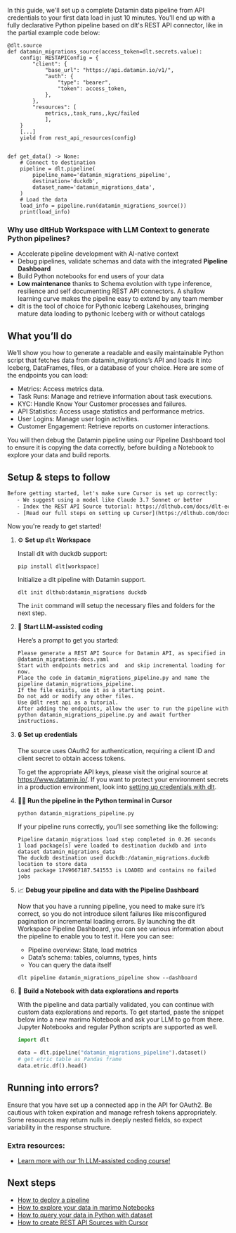 In this guide, we'll set up a complete Datamin data pipeline from API credentials to your first data load in just 10 minutes. You'll end up with a fully declarative Python pipeline based on dlt's REST API connector, like in the partial example code below:

```python-outcome
@dlt.source
def datamin_migrations_source(access_token=dlt.secrets.value):
    config: RESTAPIConfig = {
        "client": {
            "base_url": "https://api.datamin.io/v1/",
            "auth": {
                "type": "bearer",
                "token": access_token,
            },
        },
        "resources": [
            metrics,,task_runs,,kyc/failed
            ],
    }
    [...]
    yield from rest_api_resources(config)


def get_data() -> None:
    # Connect to destination
    pipeline = dlt.pipeline(
        pipeline_name='datamin_migrations_pipeline',
        destination='duckdb',
        dataset_name='datamin_migrations_data', 
    )
    # Load the data
    load_info = pipeline.run(datamin_migrations_source())
    print(load_info) 
```

### Why use dltHub Workspace with LLM Context to generate Python pipelines?

- Accelerate pipeline development with AI-native context
- Debug pipelines, validate schemas and data with the integrated **Pipeline Dashboard**
- Build Python notebooks for end users of your data
- **Low maintenance** thanks to Schema evolution with type inference, resilience and self documenting REST API connectors. A shallow learning curve makes the pipeline easy to extend by any team member
- dlt is the tool of choice for Pythonic Iceberg Lakehouses, bringing mature data loading to pythonic Iceberg with or without catalogs

## What you’ll do

We’ll show you how to generate a readable and easily maintainable Python script that fetches data from datamin_migrations’s API and loads it into Iceberg, DataFrames, files, or a database of your choice. Here are some of the endpoints you can load:

- Metrics: Access metrics data.
- Task Runs: Manage and retrieve information about task executions.
- KYC: Handle Know Your Customer processes and failures.
- API Statistics: Access usage statistics and performance metrics.
- User Logins: Manage user login activities.
- Customer Engagement: Retrieve reports on customer interactions.

You will then debug the Datamin pipeline using our Pipeline Dashboard tool to ensure it is copying the data correctly, before building a Notebook to explore your data and build reports.

## Setup & steps to follow

```default
Before getting started, let's make sure Cursor is set up correctly:
   - We suggest using a model like Claude 3.7 Sonnet or better
   - Index the REST API Source tutorial: https://dlthub.com/docs/dlt-ecosystem/verified-sources/rest_api/ and add it to context as **@dlt rest api**
   - [Read our full steps on setting up Cursor](https://dlthub.com/docs/dlt-ecosystem/llm-tooling/cursor-restapi#23-configuring-cursor-with-documentation)
```

Now you're ready to get started!

1. ⚙️ **Set up `dlt` Workspace**
    
    Install dlt with duckdb support:
    ```shell
    pip install dlt[workspace]
    ```

    Initialize a dlt pipeline with Datamin support.
    ```shell
    dlt init dlthub:datamin_migrations duckdb
    ```

    The `init` command will setup the necessary files and folders for the next step.
    
2. 🤠 **Start LLM-assisted coding**
    
    Here’s a prompt to get you started:
    
    ```prompt
    Please generate a REST API Source for Datamin API, as specified in @datamin_migrations-docs.yaml 
    Start with endpoints metrics and  and skip incremental loading for now. 
    Place the code in datamin_migrations_pipeline.py and name the pipeline datamin_migrations_pipeline. 
    If the file exists, use it as a starting point. 
    Do not add or modify any other files. 
    Use @dlt rest api as a tutorial. 
    After adding the endpoints, allow the user to run the pipeline with python datamin_migrations_pipeline.py and await further instructions.
    ```

    
3. 🔒 **Set up credentials** 
    
    The source uses OAuth2 for authentication, requiring a client ID and client secret to obtain access tokens.
    
    To get the appropriate API keys, please visit the original source at https://www.datamin.io/.
    If you want to protect your environment secrets in a production environment, look into [setting up credentials with dlt](https://dlthub.com/docs/walkthroughs/add_credentials).
    
4. 🏃‍♀️ **Run the pipeline in the Python terminal in Cursor**
    
    ```shell
    python datamin_migrations_pipeline.py
    ```
    
    If your pipeline runs correctly, you’ll see something like the following:
    
    ```shell
    Pipeline datamin_migrations load step completed in 0.26 seconds
    1 load package(s) were loaded to destination duckdb and into dataset datamin_migrations_data
    The duckdb destination used duckdb:/datamin_migrations.duckdb location to store data
    Load package 1749667187.541553 is LOADED and contains no failed jobs
    ```
    
5. 📈 **Debug your pipeline and data with the Pipeline Dashboard**

    Now that you have a running pipeline, you need to make sure it’s correct, so you do not introduce silent failures like misconfigured pagination or incremental loading errors. By launching the dlt Workspace Pipeline Dashboard, you can see various information about the pipeline to enable you to test it. Here you can see:
    - Pipeline overview: State, load metrics
    - Data’s schema: tables, columns, types, hints
    - You can query the data itself
    
    ```shell
    dlt pipeline datamin_migrations_pipeline show --dashboard
    ```
    
6. 🐍 **Build a Notebook with data explorations and reports**

    With the pipeline and data partially validated, you can continue with custom data explorations and reports. To get started, paste the snippet below into a new marimo Notebook and ask your LLM to go from there. Jupyter Notebooks and regular Python scripts are supported as well.

    
    ```python
    import dlt

   data = dlt.pipeline("datamin_migrations_pipeline").dataset()
   # get etric table as Pandas frame
   data.etric.df().head()
    ```

## Running into errors?

Ensure that you have set up a connected app in the API for OAuth2. Be cautious with token expiration and manage refresh tokens appropriately. Some resources may return nulls in deeply nested fields, so expect variability in the response structure.

### Extra resources:

- [Learn more with our 1h LLM-assisted coding course!](https://www.youtube.com/watch?v=GGid70rnJuM)

## Next steps

- [How to deploy a pipeline](https://dlthub.com/docs/walkthroughs/deploy-a-pipeline)
- [How to explore your data in marimo Notebooks](https://dlthub.com/docs/general-usage/dataset-access/marimo)
- [How to query your data in Python with dataset](https://dlthub.com/docs/general-usage/dataset-access/dataset)
- [How to create REST API Sources with Cursor](https://dlthub.com/docs/dlt-ecosystem/llm-tooling/cursor-restapi)